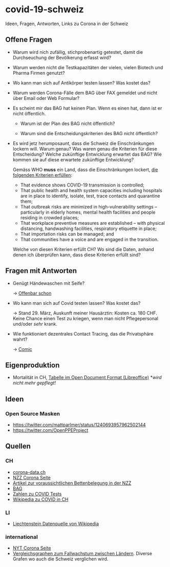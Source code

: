 # covid-19-schweiz

Ideen, Fragen, Antworten, Links zu Corona in der Schweiz

## Offene Fragen

* Warum wird nich zufällig, stichprobenartig getestet, damit die
  Durchseuchung der Bevölkerung erfasst wird?

* Warum werden nicht die Testkapazitäten der vielen, vielen
  Biotech und Pharma Firmen genutzt?

* Wo kann man sich auf Antikörper testen lassen? Was kostet das?

* Warum werden Corona-Fälle dem BAG über FAX gemeldet und nicht
  über Email oder Web Formular?

* Es scheint mir das BAG hat keinen Plan. Wenn es einen hat, dann
  ist er nicht öffentlich.

  * Warum ist der Plan des BAG nicht öffentlich?

  * Warum sind die Entscheidungskriterien des BAG nicht öffentlich?

* Es wird jetz herumposaunt, dass die Schweiz die Einschränkungen
  lockern will. Warum genau? Was waren genau die Kriterien für diese
  Entscheidung? Welche zukünftige Entwicklung erwartet das BAG?
  Wie kommen sie auf diese erwartete zukünftige Entwicklung?

  Gemäss WHO **muss** ein Land, dass die Einschränkungen lockert,
  [die folgenden Kriterien erfüllen](http://www.euro.who.int/en/media-centre/sections/statements/2020/statement-transition-to-a-new-normal-during-the-covid-19-pandemic-must-be-guided-by-public-health-principles):

  * That evidence shows COVID-19 transmission is controlled;
  * That public health and health system capacities including hospitals are in place to identify, isolate, test, trace contacts and quarantine them;
  * That outbreak risks are minimized in high-vulnerability settings – particularly in elderly homes, mental health facilities and people residing in crowded places;
  * That workplace preventive measures are established – with physical distancing, handwashing facilities, respiratory etiquette in place;
  * That importation risks can be managed; and
  * That communities have a voice and are engaged in the transition.

  Welche von diesen Kriterien erfüllt CH? Wo sind die Daten, anhand
  denen ich überprüfen kann, dass diese Kriterien erfüllt sind?


## Fragen mit Antworten

* Genügt Händewaschen mit Seife?

  -> [Offenbar schon](https://www.nzz.ch/wissenschaft/warum-coronaviren-seife-hassen-ld.1549264)

* Wo kann man sich auf Covid testen lassen? Was kostet das?

  -> Stand 29. März, Auskunft meiner Hausärztin: Kosten ca. 180 CHF. Keine Chance einen
  Test zu kriegen, wenn man nicht Pflegepersonal und/oder *sehr* krank.

* Wie funktioniert dezentrales Contact Tracing, das die Privatsphäre wahrt?

  -> [Comic](https://ncase.me/contact-tracing/)

## Eigenproduktion

* Mortalität in CH, [Tabelle im Open Document Format (Libreoffice)](stats.ods)
  **wird nicht mehr gepflegt!*

## Ideen

### Open Source Masken

* https://twitter.com/mattparlmer/status/1240693957962502144
* https://twitter.com/OpenPPEProject

## Quellen

### CH

* [corona-data.ch](https://corona-data.ch)
* [NZZ Corona Seite](https://www.nzz.ch/panorama/die-wichtigsten-grafiken-zum-coronavirus-ld.1542774)
* [Artikel zur voraussichtlichen Bettenbelegung in der NZZ](https://www.nzz.ch/wissenschaft/coronavirus-schweizer-spitaeler-schon-anfang-april-ueberlastet-ld.1548208)
* [BAG](https://www.bag.admin.ch/bag/de/home/krankheiten/ausbrueche-epidemien-pandemien/aktuelle-ausbrueche-epidemien/novel-cov/situation-schweiz-und-international.html)
* [Zahlen zu COVID Tests](https://en.wikipedia.org/w/index.php?title=COVID-19_testing)
* [Wikipedia zu COVID in CH](https://de.wikipedia.org/wiki/COVID-19-Pandemie_in_der_Schweiz)

### LI

* [Liechtenstein Datenquelle von Wikipedia](https://www.regierung.li/ministerien/ministerium-fuer-gesellschaft/medienmitteilungen/)

### international

* [NYT Corona Seite](https://www.nytimes.com/news-event/coronavirus)
* [Vergleichsgraphen zum Fallwachstum zwischen Ländern](http://nrg.cs.ucl.ac.uk/mjh/covid19/#el). Diverse Grafen wo auch die Schweiz verglichen wird.
